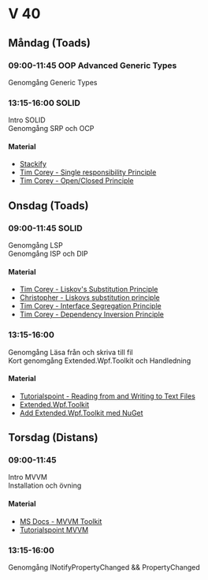 # V 40
## Måndag (Toads)
### 09:00-11:45 OOP Advanced Generic Types
Genomgång Generic Types
### 13:15-16:00 SOLID
Intro SOLID </br>
Genomgång SRP och OCP
#### Material
* [Stackify](https://stackify.com/solid-design-principles/)
* [Tim Corey - Single responsibility Principle](https://www.youtube.com/watch?v=5RwhyZnVRS8)
* [Tim Corey - Open/Closed Principle](https://youtu.be/VFlk43QGEgc)
## Onsdag (Toads)
### 09:00-11:45 SOLID
Genomgång LSP</br>
Genomgång ISP och DIP</br>
#### Material
* [Tim Corey - Liskov's Substitution Principle](https://www.youtube.com/watch?v=NnZZMkwI6KI)
* [Christopher - Liskovs substitution principle](https://youtu.be/ObHQHszbIcE)
* [Tim Corey - Interface Segregation Principle](https://www.youtube.com/watch?v=y1JiMGP51NE)
* [Tim Corey - Dependency Inversion Principle](https://www.youtube.com/watch?v=NnZZMkwI6KI)
### 13:15-16:00 
Genomgång Läsa från och skriva till fil</br>
Kort genomgång Extended.Wpf.Toolkit och Handledning
#### Material
* [Tutorialspoint - Reading from and Writing to Text Files](https://www.tutorialspoint.com/csharp/csharp_text_files.htm)
* [Extended.Wpf.Toolkit](https://github.com/xceedsoftware/wpftoolkit)
* [Add Extended.Wpf.Toolkit med NuGet](https://www.youtube.com/watch?v=ZyVeTO3AgR8)
## Torsdag (Distans)
### 09:00-11:45
Intro MVVM </br>
Installation och övning
#### Material
* [MS Docs - MVVM Toolkit](https://docs.microsoft.com/en-us/windows/communitytoolkit/mvvm/introduction)
* [Tutorialspoint MVVM](https://www.tutorialspoint.com/mvvm/)
### 13:15-16:00
Genomgång INotifyPropertyChanged && PropertyChanged